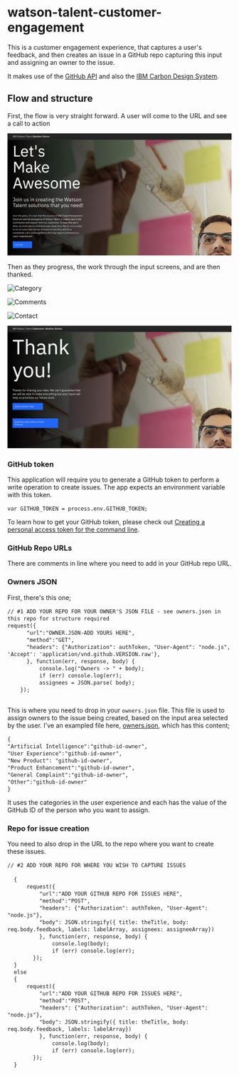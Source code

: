 # watson-talent-customer-engagement

This is a customer engagement experience, that captures a user's feedback, and then creates an issue in a GitHub repo capturing this input and assigning an owner to the issue.

It makes use of the [GitHub API](https://developer.github.com/v3/) and also the [IBM Carbon Design System](https://www.carbondesignsystem.com/). 

## Flow and structure

First, the flow is very straight forward. A user will come to the URL and see a call to action

![Call to action](https://github.com/jarusso/watson-talent-customer-engagement/blob/latest-running-updates/readme-images/CallToAction.png)

Then as they progress, the work through the input screens, and are then thanked.

![Category](https://github.com/jarusso/watson-talent-customer-engagement/blob/latest-running-updates/readme-images/Category.png)

![Comments](https://github.com/jarusso/watson-talent-customer-engagement/blob/latest-running-updates/readme-images/Comments.png)

![Contact](https://github.com/jarusso/watson-talent-customer-engagement/blob/latest-running-updates/readme-images/Contact.png)

![Thanks](https://github.com/jarusso/watson-talent-customer-engagement/blob/latest-running-updates/readme-images/Thanks.png)


### GitHub token

This application will require you to generate a GitHub token to perform a write operation to create issues.
The app expects an environment variable with this token.

```
var GITHUB_TOKEN = process.env.GITHUB_TOKEN;
```

To learn how to get your GitHub token, please check out [Creating a personal access token for the command line](https://help.github.com/en/articles/creating-a-personal-access-token-for-the-command-line).

### GitHub Repo URLs

There are comments in line where you need to add in your GitHub repo URL. 

### Owners JSON 

First, there's this one;

```
// #1 ADD YOUR REPO FOR YOUR OWNER'S JSON FILE - see owners.json in this repo for structure required
request({
      "url":"OWNER.JSON-ADD YOURS HERE",
      "method":"GET",
      "headers": {"Authorization": authToken, "User-Agent": "node.js", 'Accept': 'application/vnd.github.VERSION.raw'},
      }, function(err, response, body) {
          console.log("Owners -> " + body);
          if (err) console.log(err);
          assignees = JSON.parse( body);
    });
    
```

This is where you need to drop in your `owners.json` file. This file is used to assign owners to the issue being created, based on the input area selected by the user. I've an exampled file here, [owners.json](https://github.com/jarusso/watson-talent-customer-engagement/blob/latest-running-updates/owners.json), which has this content;

```
{
"Artificial Intelligence":"github-id-owner", 
"User Experience":"github-id-owner",
"New Product": "github-id-owner",
"Product Enhancement":"github-id-owner",
"General Complaint":"github-id-owner",
"Other":"github-id-owner"
}
```

It uses the categories in the user experience and each has the value of the GitHub ID of the person who you want to assign. 

### Repo for issue creation

You need to also drop in the URL to the repo where you want to create these issues. 

```
// #2 ADD YOUR REPO FOR WHERE YOU WISH TO CAPTURE ISSUES
  
  {
      request({
          "url":"ADD YOUR GITHUB REPO FOR ISSUES HERE",
          "method":"POST",
          "headers": {"Authorization": authToken, "User-Agent": "node.js"},
          "body": JSON.stringify({ title: theTitle, body: req.body.feedback, labels: labelArray, assignees: assigneeArray})
          }, function(err, response, body) {
              console.log(body);
              if (err) console.log(err);
        });
  }
  else
  {
      request({
          "url":"ADD YOUR GITHUB REPO FOR ISSUES HERE",
          "method":"POST",
          "headers": {"Authorization": authToken, "User-Agent": "node.js"},
          "body": JSON.stringify({ title: theTitle, body: req.body.feedback, labels: labelArray})
          }, function(err, response, body) {
              console.log(body);
              if (err) console.log(err);
        });
  }

```

